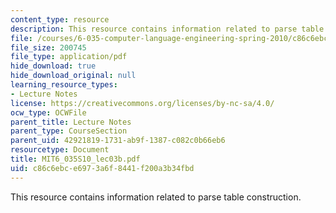 ```yaml
---
content_type: resource
description: This resource contains information related to parse table construction.
file: /courses/6-035-computer-language-engineering-spring-2010/c86c6ebce6973a6f8441f200a3b34fbd_MIT6_035S10_lec03b.pdf
file_size: 200745
file_type: application/pdf
hide_download: true
hide_download_original: null
learning_resource_types:
- Lecture Notes
license: https://creativecommons.org/licenses/by-nc-sa/4.0/
ocw_type: OCWFile
parent_title: Lecture Notes
parent_type: CourseSection
parent_uid: 42921819-1731-ab9f-1387-c082c0b66eb6
resourcetype: Document
title: MIT6_035S10_lec03b.pdf
uid: c86c6ebc-e697-3a6f-8441-f200a3b34fbd
---
```

This resource contains information related to parse table construction.